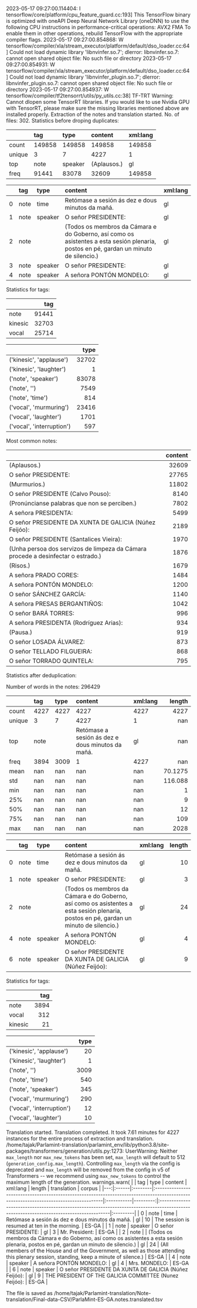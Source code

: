 2023-05-17 09:27:00.114404: I tensorflow/core/platform/cpu_feature_guard.cc:193] This TensorFlow binary is optimized with oneAPI Deep Neural Network Library (oneDNN) to use the following CPU instructions in performance-critical operations:  AVX2 FMA
To enable them in other operations, rebuild TensorFlow with the appropriate compiler flags.
2023-05-17 09:27:00.854868: W tensorflow/compiler/xla/stream_executor/platform/default/dso_loader.cc:64] Could not load dynamic library 'libnvinfer.so.7'; dlerror: libnvinfer.so.7: cannot open shared object file: No such file or directory
2023-05-17 09:27:00.854931: W tensorflow/compiler/xla/stream_executor/platform/default/dso_loader.cc:64] Could not load dynamic library 'libnvinfer_plugin.so.7'; dlerror: libnvinfer_plugin.so.7: cannot open shared object file: No such file or directory
2023-05-17 09:27:00.854937: W tensorflow/compiler/tf2tensorrt/utils/py_utils.cc:38] TF-TRT Warning: Cannot dlopen some TensorRT libraries. If you would like to use Nvidia GPU with TensorRT, please make sure the missing libraries mentioned above are installed properly.
Extraction of the notes and translation started.
No. of files: 302.
Statistics before droping duplicates:



|        | tag    | type    | content     | xml:lang   |
|:-------|:-------|:--------|:------------|:-----------|
| count  | 149858 | 149858  | 149858      | 149858     |
| unique | 3      | 7       | 4227        | 1          |
| top    | note   | speaker | (Aplausos.) | gl         |
| freq   | 91441  | 83078   | 32609       | 149858     |


|    | tag   | type    | content                                                                                                                               | xml:lang   |
|---:|:------|:--------|:--------------------------------------------------------------------------------------------------------------------------------------|:-----------|
|  0 | note  | time    | Retómase a sesión ás dez e dous minutos da mañá.                                                                                      | gl         |
|  1 | note  | speaker | O señor PRESIDENTE:                                                                                                                   | gl         |
|  2 | note  |         | (Todos os membros da Cámara e do Goberno, así como os asistentes a esta sesión plenaria, postos en pé, gardan un minuto de silencio.) | gl         |
|  3 | note  | speaker | O señor PRESIDENTE:                                                                                                                   | gl         |
|  4 | note  | speaker | A señora PONTÓN MONDELO:                                                                                                              | gl         |


Statistics for tags:

|         |   tag |
|:--------|------:|
| note    | 91441 |
| kinesic | 32703 |
| vocal   | 25714 |


|                           |   type |
|:--------------------------|-------:|
| ('kinesic', 'applause')   |  32702 |
| ('kinesic', 'laughter')   |      1 |
| ('note', 'speaker')       |  83078 |
| ('note', '')              |   7549 |
| ('note', 'time')          |    814 |
| ('vocal', 'murmuring')    |  23416 |
| ('vocal', 'laughter')     |   1701 |
| ('vocal', 'interruption') |    597 |
Most common notes:

|                                                                                  |   content |
|:---------------------------------------------------------------------------------|----------:|
| (Aplausos.)                                                                      |     32609 |
| O señor PRESIDENTE:                                                              |     27765 |
| (Murmurios.)                                                                     |     11802 |
| O señor PRESIDENTE (Calvo Pouso):                                                |      8140 |
| (Pronúncianse palabras que non se perciben.)                                     |      7802 |
| A señora PRESIDENTA:                                                             |      5499 |
| O señor PRESIDENTE DA XUNTA DE GALICIA (Núñez Feijóo):                           |      2189 |
| O señor PRESIDENTE (Santalices Vieira):                                          |      1970 |
| (Unha persoa dos servizos de limpeza da Cámara procede a desinfectar o estrado.) |      1876 |
| (Risos.)                                                                         |      1679 |
| A señora PRADO CORES:                                                            |      1484 |
| A señora PONTÓN MONDELO:                                                         |      1200 |
| O señor SÁNCHEZ GARCÍA:                                                          |      1140 |
| A señora PRESAS BERGANTIÑOS:                                                     |      1042 |
| O señor BARÁ TORRES:                                                             |       996 |
| A señora PRESIDENTA (Rodríguez Arias):                                           |       934 |
| (Pausa.)                                                                         |       919 |
| O señor LOSADA ÁLVAREZ:                                                          |       873 |
| O señor TELLADO FILGUEIRA:                                                       |       868 |
| O señor TORRADO QUINTELA:                                                        |       795 |
Statistics after deduplication:

Number of words in the notes: 296429

|        | tag   | type   | content                                          | xml:lang   |    length |
|:-------|:------|:-------|:-------------------------------------------------|:-----------|----------:|
| count  | 4227  | 4227   | 4227                                             | 4227       | 4227      |
| unique | 3     | 7      | 4227                                             | 1          |  nan      |
| top    | note  |        | Retómase a sesión ás dez e dous minutos da mañá. | gl         |  nan      |
| freq   | 3894  | 3009   | 1                                                | 4227       |  nan      |
| mean   | nan   | nan    | nan                                              | nan        |   70.1275 |
| std    | nan   | nan    | nan                                              | nan        |  116.088  |
| min    | nan   | nan    | nan                                              | nan        |    1      |
| 25%    | nan   | nan    | nan                                              | nan        |    9      |
| 50%    | nan   | nan    | nan                                              | nan        |   12      |
| 75%    | nan   | nan    | nan                                              | nan        |  109      |
| max    | nan   | nan    | nan                                              | nan        | 2028      |


|    | tag   | type    | content                                                                                                                               | xml:lang   |   length |
|---:|:------|:--------|:--------------------------------------------------------------------------------------------------------------------------------------|:-----------|---------:|
|  0 | note  | time    | Retómase a sesión ás dez e dous minutos da mañá.                                                                                      | gl         |       10 |
|  1 | note  | speaker | O señor PRESIDENTE:                                                                                                                   | gl         |        3 |
|  2 | note  |         | (Todos os membros da Cámara e do Goberno, así como os asistentes a esta sesión plenaria, postos en pé, gardan un minuto de silencio.) | gl         |       24 |
|  4 | note  | speaker | A señora PONTÓN MONDELO:                                                                                                              | gl         |        4 |
|  6 | note  | speaker | O señor PRESIDENTE DA XUNTA DE GALICIA (Núñez Feijóo):                                                                                | gl         |        9 |


Statistics for tags:

|         |   tag |
|:--------|------:|
| note    |  3894 |
| vocal   |   312 |
| kinesic |    21 |


|                           |   type |
|:--------------------------|-------:|
| ('kinesic', 'applause')   |     20 |
| ('kinesic', 'laughter')   |      1 |
| ('note', '')              |   3009 |
| ('note', 'time')          |    540 |
| ('note', 'speaker')       |    345 |
| ('vocal', 'murmuring')    |    290 |
| ('vocal', 'interruption') |     12 |
| ('vocal', 'laughter')     |     10 |
Translation started.
Translation completed. It took 7.61 minutes for 4227 instances for the entire process of extraction and translation.
/home/tajak/Parlamint-translation/parlamint_env/lib/python3.8/site-packages/transformers/generation/utils.py:1273: UserWarning: Neither `max_length` nor `max_new_tokens` has been set, `max_length` will default to 512 (`generation_config.max_length`). Controlling `max_length` via the config is deprecated and `max_length` will be removed from the config in v5 of Transformers -- we recommend using `max_new_tokens` to control the maximum length of the generation.
  warnings.warn(
|    | tag   | type    | content                                                                                                                               | xml:lang   |   length | translation                                                                                                                            | corpus   |
|---:|:------|:--------|:--------------------------------------------------------------------------------------------------------------------------------------|:-----------|---------:|:---------------------------------------------------------------------------------------------------------------------------------------|:---------|
|  0 | note  | time    | Retómase a sesión ás dez e dous minutos da mañá.                                                                                      | gl         |       10 | The session is resumed at ten in the morning.                                                                                          | ES-GA    |
|  1 | note  | speaker | O señor PRESIDENTE:                                                                                                                   | gl         |        3 | Mr. President:                                                                                                                         | ES-GA    |
|  2 | note  |         | (Todos os membros da Cámara e do Goberno, así como os asistentes a esta sesión plenaria, postos en pé, gardan un minuto de silencio.) | gl         |       24 | (All members of the House and of the Government, as well as those attending this plenary session, standing, keep a minute of silence.) | ES-GA    |
|  4 | note  | speaker | A señora PONTÓN MONDELO:                                                                                                              | gl         |        4 | Mrs. MONDELO:                                                                                                                          | ES-GA    |
|  6 | note  | speaker | O señor PRESIDENTE DA XUNTA DE GALICIA (Núñez Feijóo):                                                                                | gl         |        9 | THE PRESIDENT OF THE GALICIA COMMITTEE (Nunez Feijóo):                                                                                 | ES-GA    |




The file is saved as /home/tajak/Parlamint-translation/Note-translation/Final-data-CSV/ParlaMint-ES-GA.notes.translated.tsv
